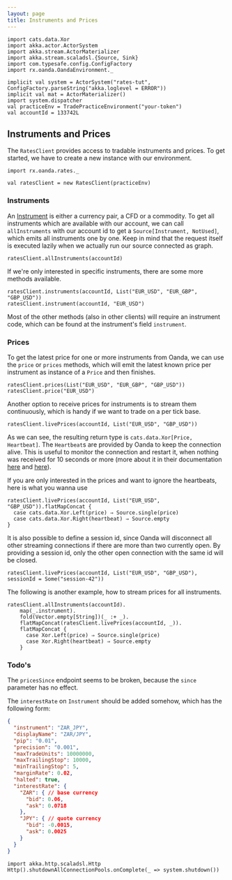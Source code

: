 ```yaml
---
layout: page
title: Instruments and Prices
---
```


```tut:invisible
import cats.data.Xor
import akka.actor.ActorSystem
import akka.stream.ActorMaterializer
import akka.stream.scaladsl.{Source, Sink}
import com.typesafe.config.ConfigFactory
import rx.oanda.OandaEnvironment._

implicit val system = ActorSystem("rates-tut", ConfigFactory.parseString("akka.loglevel = ERROR"))
implicit val mat = ActorMaterializer()
import system.dispatcher
val practiceEnv = TradePracticeEnvironment("your-token")
val accountId = 133742L
```
## Instruments and Prices

The `RatesClient` provides access to tradable instruments and prices. To get started, we have to create a new instance with our environment.

```tut:book
import rx.oanda.rates._

val ratesClient = new RatesClient(practiceEnv)
```


### Instruments

An [Instrument](http://www.investopedia.com/terms/i/instrument.asp) is either a currency pair, a CFD or a commodity. To get all instruments which are available with our account, we can call `allInstruments` with our account id to get a `Source[Instrument, NotUsed]`, which emits all instruments one by one. Keep in mind that the request itself is executed lazily when we actually run our source connected as graph.

```tut:book
ratesClient.allInstruments(accountId)
```

If we're only interested in specific instruments, there are some more methods available.

```tut:book
ratesClient.instruments(accountId, List("EUR_USD", "EUR_GBP", "GBP_USD"))
ratesClient.instrument(accountId, "EUR_USD")
```

Most of the other methods (also in other clients) will require an instrument code, which can be found at the instrument's field `instrument`.

### Prices

To get the latest price for one or more instruments from Oanda, we can use the `price` or `prices` methods, which will emit the latest known price per instrument as instance of a `Price` and then finishes.

```tut:book
ratesClient.prices(List("EUR_USD", "EUR_GBP", "GBP_USD"))
ratesClient.price("EUR_USD")
```

Another option to receive prices for instruments is to stream them continuously, which is handy if we want to trade on a per tick base. 

```tut:book
ratesClient.livePrices(accountId, List("EUR_USD", "GBP_USD"))
```

As we can see, the resulting return type is `cats.data.Xor[Price, Heartbeat]`. The `Heartbeat`s are provided by Oanda to keep the connection alive. This is useful to monitor the connection and restart it, when nothing was received for 10 seconds or more (more about it in their documentation [here](http://developer.oanda.com/rest-live/streaming/#ratesStreaming) and [here](http://developer.oanda.com/rest-live/streaming/#connections)).


If you are only interested in the prices and want to ignore the heartbeats, here is what you wanna use


```tut:book
ratesClient.livePrices(accountId, List("EUR_USD", "GBP_USD")).flatMapConcat {
  case cats.data.Xor.Left(price) ⇒ Source.single(price)
  case cats.data.Xor.Right(heartbeat) ⇒ Source.empty
}
```

It is also possible to define a session id, since Oanda will disconnect all other streaming connections if 
there are more than two currently open. By providing a session id, only the other open connection with the same id will be closed. 

```tut:book
ratesClient.livePrices(accountId, List("EUR_USD", "GBP_USD"), sessionId = Some("session-42"))
```

The following is another example, how to stream prices for all instruments.

```tut:book
ratesClient.allInstruments(accountId).
    map(_.instrument).
    fold(Vector.empty[String])(_ :+ _).
    flatMapConcat(ratesClient.livePrices(accountId, _)).
    flatMapConcat {
      case Xor.Left(price) ⇒ Source.single(price)
      case Xor.Right(heartbeat) ⇒ Source.empty
    }
```

### Todo's

The `pricesSince` endpoint seems to be broken, because the `since` parameter has no effect.


The `interestRate` on `Instrument` should be added somehow, which has the following form:
```json
{
  "instrument": "ZAR_JPY",
  "displayName": "ZAR/JPY",
  "pip": "0.01",
  "precision": "0.001",
  "maxTradeUnits": 10000000,
  "maxTrailingStop": 10000,
  "minTrailingStop": 5,
  "marginRate": 0.02,
  "halted": true,
  "interestRate": {
    "ZAR": { // base currency
      "bid": 0.06,
      "ask": 0.0718
    },
    "JPY": { // quote currency
      "bid": -0.0015,
      "ask": 0.0025
    }
  }
}
```

```tut:invisible
import akka.http.scaladsl.Http
Http().shutdownAllConnectionPools.onComplete(_ => system.shutdown())
```